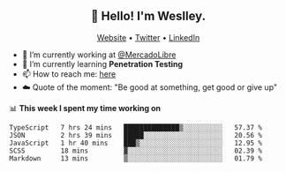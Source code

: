 <h2 align="center">👋 Hello! I'm Weslley.</h2>
<p align="center">
  <a href="http://weslleyneri.com.br">Website</a> •
  <a href="https://twitter.com/Weslley_Neri">Twitter</a> •
  <a href="https://www.linkedin.com/in/weslley-neri-3658908b">LinkedIn</a>
</p>


- 🔭 I’m currently working at [@MercadoLibre](https://github.com/mercadolibre)
- 🌱 I’m currently learning **Penetration Testing**
- 📫 How to reach me: [here](mailto:weslley39@gmail.com)
- ☁️ Quote of the moment: "Be good at something, get good or give up"

📊 **This week I spent my time working on**
<!--START_SECTION:waka-->
```text
TypeScript   7 hrs 24 mins   ██████████████▒░░░░░░░░░░   57.37 % 
JSON         2 hrs 39 mins   █████░░░░░░░░░░░░░░░░░░░░   20.56 % 
JavaScript   1 hr 40 mins    ███▒░░░░░░░░░░░░░░░░░░░░░   12.95 % 
SCSS         18 mins         ▓░░░░░░░░░░░░░░░░░░░░░░░░   02.39 % 
Markdown     13 mins         ▒░░░░░░░░░░░░░░░░░░░░░░░░   01.79 % 
```
<!--END_SECTION:waka-->

<!-- Inspired by https://github.com/gruselhaus/gruselhaus -->